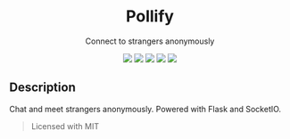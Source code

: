 <h1 align="center">Pollify</h1>
<div align="center">
  <p>Connect to strangers anonymously</p>
  <img src="https://img.shields.io/badge/License-MIT-blue?style=for-the-badge">
  <img src="https://img.shields.io/badge/Pollify-1.0.0-red?style=for-the-badge">
  <img src="https://img.shields.io/badge/Python-3.11.6-grey?style=for-the-badge">
  <img src="https://img.shields.io/badge/Flask-3.0.0-blue?style=for-the-badge">
  <img src="https://img.shields.io/badge/Werkzeug-3.0.1-blue?style=for-the-badge">
</div>


## Description
Chat and meet strangers anonymously. Powered with Flask and SocketIO.

> Licensed with MIT